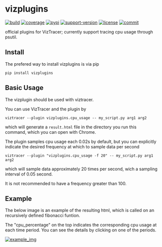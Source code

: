 # vizplugins

[![build](https://github.com/gaogaotiantian/vizplugins/workflows/build/badge.svg)](https://github.com/gaogaotiantian/vizplugins/actions?query=workflow%3Abuild)  [![coverage](https://img.shields.io/codecov/c/github/gaogaotiantian/vizplugins)](https://codecov.io/gh/gaogaotiantian/vizplugins)  [![pypi](https://img.shields.io/pypi/v/vizplugins.svg)](https://pypi.org/project/vizplugins/)  [![support-version](https://img.shields.io/pypi/pyversions/vizplugins)](https://img.shields.io/pypi/pyversions/vizplugins)  [![license](https://img.shields.io/github/license/gaogaotiantian/vizplugins)](https://github.com/gaogaotiantian/vizplugins/blob/master/LICENSE)  [![commit](https://img.shields.io/github/last-commit/gaogaotiantian/vizplugins)](https://github.com/gaogaotiantian/vizplugins/commits/master)

official plugins for VizTracer; currently support tracing cpu usage through psutil.

## Install

The prefered way to install vizplugins is via pip

```
pip install vizplugins
```

## Basic Usage

The vizplugin should be used with viztracer.

You can  use VizTracer and the plugin by

```
viztracer --plugin vizplugins.cpu_usage -- my_script.py arg1 arg2
```

which will generate a ```result.html``` file in the directory you run this command, which you can open with Chrome.

The plugin samples cpu usage each 0.02s by default, but you can explicitly indicate the desired frequency at which to sample data per second

```
viztracer --plugin "vizplugins.cpu_usage -f 20" -- my_script.py arg1 arg2
```

which will sample data approximately 20 times per second, wich  a sampling interval of 0.05 second.

It is not recommended to have a frequency greater than 100.



## Example

The below image is an example of the resulting html, which is called on an recursively defined fibonacci funtion.

The "cpu_percentage" on the top indicates the corresponding cpu usage at each time period. You can see the details by clicking on one of the periods.

[![example_img](https://github.com/in-the-ocean/vizplugins/blob/readme/img/fib.png)](https://github.com/in-the-ocean/vizplugins/blob/readme/img/fib.png)